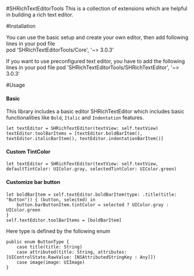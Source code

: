 #SHRichTextEditorTools
This is a collection of extensions which are helpful in building a rich text editor.

#Installation

You can use the basic setup and create your own editor, then add following lines in your pod file  
pod 'SHRichTextEditorTools/Core', '~> 3.0.3'

If you want to use preconfigured text editor, you have to add the following lines in your pod file
pod 'SHRichTextEditorTools/SHRichTextEditor', '~> 3.0.3'


#Usage

#### Basic 
This library includes a basic editor SHRichTextEditor which includes basic functionalities like `Bold`, `Italic` and `Indentation` features.

```
let textEditor = SHRichTextEditor(textView: self.textView)
textEditor.toolBarItems = [textEditor.boldBarItem(), textEditor.italicBarItem(), textEditor.indentationBarItem()]

```
#### Custom TintColor

```
let textEditor = SHRichTextEditor(textView: self.textView, defaultTintColor: UIColor.gray, selectedTintColor: UIColor.green)

```

#### Customize bar button

```
let boldBarItem = self.textEditor.boldBarItem(type: .title(title: "Button")) { (button, selected) in
	button.barButtonItem.tintColor = selected ? UIColor.gray : UIColor.green
}
self.textEditor.toolBarItems = [boldBarItem]

```

Here type is defined by the following enum 	
```
public enum ButtonType {
	case title(title: String)
	case attributed(title: String, attributes: [UIControlState.RawValue: [NSAttributedStringKey : Any]])
	case image(image: UIImage)
}
```



